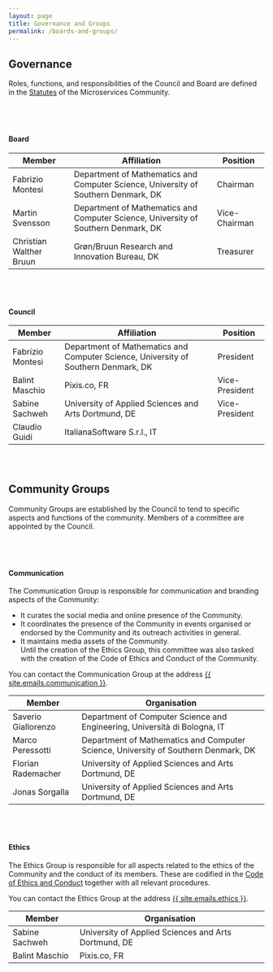 ```yaml
---
layout: page
title: Governance and Groups
permalink: /boards-and-groups/
---
```

<style>
  .ptb { margin-bottom:75px; }
</style>

<section>
<div class="container">
<div class="section-title" markdown="1">
<h2>Governance</h2>
</div>
<p class="ptb">Roles, functions, and responsibilities of the Council and Board are defined in the <a href="/statutes/">Statutes</a> of the Microservices Community.</p>

<h4 id="Board">Board</h4>
<table class="table text-left ptb">
  <thead>
    <tr>
      <th scope="col">Member</th>
      <th scope="col">Affiliation</th>
      <th scope="col">Position</th>
    </tr>
  </thead>
  <tbody>
    <tr>
      <td>Fabrizio Montesi</td>
      <td>Department of Mathematics and Computer Science, University of Southern Denmark, DK</td>
      <td>Chairman</td>
    </tr>
    <tr>
      <td>Martin Svensson</td>
      <td>Department of Mathematics and Computer Science, University of Southern Denmark, DK</td>
      <td>Vice-Chairman</td>
    </tr>
    <tr>
      <td>Christian Walther Bruun</td>
      <td>Grøn/Bruun Research and Innovation Bureau, DK</td>
      <td>Treasurer</td>
    </tr>
  </tbody>
</table>


<h4 id="Council">Council</h4>
<table class="table text-left ptb">
  <thead>
    <tr>
      <th scope="col">Member</th>
      <th scope="col">Affiliation</th>
      <th scope="col">Position</th>
    </tr>
  </thead>
  <tbody>
    <tr>
      <td>Fabrizio Montesi</td>
      <td>Department of Mathematics and Computer Science, University of Southern Denmark, DK</td>
      <td>President</td>
    </tr>
    <tr>
      <td>Balint Maschio</td>
      <td>Pixis.co, FR</td>
      <td>Vice-President</td>
    </tr>
    <tr>
      <td>Sabine Sachweh</td>
      <td>University of Applied Sciences and Arts Dortmund, DE</td>
      <td>Vice-President</td>
    </tr>
    <tr>
      <td>Claudio Guidi</td>
      <td>ItalianaSoftware S.r.l., IT</td>
      <td></td>
    </tr>
  </tbody>
</table>

</div>
</section>

<section>
<div class="container">
<div class="section-title" markdown="1">
<h2>Community Groups</h2>
</div>
<p class="ptb">Community Groups are established by the Council to tend to specific aspects and functions of the community. Members of a committee are appointed by the Council.</p>

<h4 id="Communication-Committee">Communication</h4>

<p>
The Communication Group is responsible for communication and branding aspects of the Community:
<ul>
<li>It curates the social media and online presence of the Community.</li>
<li>It coordinates the presence of the Community in events organised or endorsed by the Community and its outreach activities in general.</li>
<li>It maintains media assets of the Community.</li>
Until the creation of the Ethics Group, this committee was also tasked with the creation of the Code of Ethics and Conduct of the Community.
</ul>
</p>

<p>
You can contact the Communication Group at the address <a href="mailto:{{ site.emails.communication }}?subject=Inquiry to the Communication Group of the Microservices Community">{{ site.emails.communication }}</a>.
</p>

<table class="table text-left ptb">
  <thead>
    <tr>
      <th scope="col">Member</th>
      <th scope="col">Organisation</th>
    </tr>
  </thead>
  <tbody>
    <tr>
      <td>Saverio Giallorenzo</td>
      <td>Department of Computer Science and Engineering, Università di Bologna, IT</td>
    </tr>
    <tr>
      <td>Marco Peressotti</td>
      <td>Department of Mathematics and Computer Science, University of Southern Denmark, DK</td>
    </tr>
    <tr>
      <td>Florian Rademacher</td>
      <td>University of Applied Sciences and Arts Dortmund, DE</td>
    </tr>
    <tr>
      <td>Jonas Sorgalla</td>
      <td>University of Applied Sciences and Arts Dortmund, DE</td>
    </tr>
  </tbody>
</table>

<h4 id="Ethics-Committee">Ethics</h4>
<p>
The Ethics Group is responsible for all aspects related to the ethics of the Community and the conduct of its members.
These are codified in the <a href="/coc/">Code of Ethics and Conduct</a> together with all relevant procedures.
</p>

<p>
You can contact the Ethics Group at the address <a href="mailto:{{ site.emails.ethics }}?subject=Inquiry to the Ethics Group of the Microservices Community">{{ site.emails.ethics }}</a>.
</p>

<table class="table text-left ptb">
  <thead>
    <tr>
      <th scope="col">Member</th>
      <th scope="col">Organisation</th>
    </tr>
  </thead>
  <tbody>
    <tr>
      <td>Sabine Sachweh</td>
      <td>University of Applied Sciences and Arts Dortmund, DE</td>
    </tr>
    <tr>
      <td>Balint Maschio</td>
      <td>Pixis.co, FR</td>
    </tr>
  </tbody>
</table>

</div>
</section>
